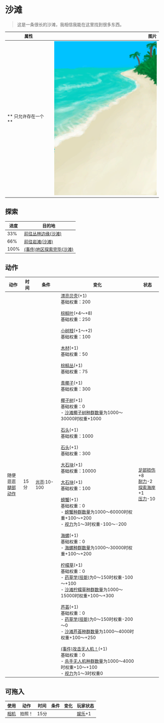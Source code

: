 # 沙滩  
> 这是一条很长的沙滩，我相信我能在这里找到很多东西。  
  
  属性  |   图片   
 ----  |  ----:   
 ** 只允许存在一个 **  |  ![](Sprite/Beach.png)   
  
## 探索  
进度  |  目的地  
----  |  ----  
33%  |  [前往丛林边缘(沙滩)](Path_BeachToOutskirts.md)  
66%  |  [前往岩滩(沙滩)](Path_BeachToRocks.md)  
100%  |  [(事件)地区探索完毕(沙滩)](Event_BeachExplored.md)  
## 动作  
动作  |  时间  |  条件  |  变化  |  状态  
----  |  ----  |  ----  |  ----  |  ----  
随便逛逛<br>[腿部动作](LegAction.md)  |  15分  |  [光亮](Light.md):10-100  |  [漂亮贝壳](SeashellsPretty.md)(+1)<br>基础权重：200<br><br>[棕榈叶](PalmFronds.md)(+4～+8)<br>基础权重：250<br><br>[小树枝](Sticks.md)(+1～+2)<br>基础权重：100<br><br>[木材](Wood.md)(+1)<br>基础权重：50<br><br>[棕榈丛](PalmBush.md)(+1)<br>基础权重：75<br><br>[青椰子](CoconutHusked.md)(+1)<br>基础权重：300<br><br>[椰子树](PalmTreeNew.md)(+1)<br>基础权重：0<br>- [沙滩椰子树种群数量](PalmTree_BeachPop.md)为1000～30000时权重+1000<br><br>[石头](Stone.md)(+1)<br>基础权重：1000<br><br>[石头](Stone.md)(+1)<br>基础权重：300<br><br>[大石块](StoneHeavy.md)(+1)<br>基础权重：10000<br><br>[大石块](StoneHeavy.md)(+1)<br>基础权重：100<br><br>[螃蟹](Crab.md)(+1)<br>基础权重：0<br>- [螃蟹种群数量](Pop_Crab.md)为1000～60000时权重+100～+200<br>- [视力](Myopia.md)为1～3时权重-100～-200<br><br>[海螺](Conch.md)(+1)<br>基础权重：0<br>- [海螺种群数量](Pop_Conch.md)为1000～30000时权重+100～+200<br><br>[柠檬草](Lemongrass.md)(+1)<br>基础权重：0<br>- [药草学(技能)](Skill_Herbology.md)为0～150时权重-100～+100<br>- [沙滩柠檬草种群数量](LemonGrass_BeachPop.md)为1000～15000时权重+100～+300<br><br>[芦荟](AloeVera.md)(+1)<br>基础权重：0<br>- [药草学(技能)](Skill_Herbology.md)为0～150时权重-200～0<br>- [沙滩芦荟种群数量](AloeVera_BeachPop.md)为1000～4000时权重+100～+250<br><br>[(事件)攻击无人机！](Event_DroneFight.md)(+1)<br>基础权重：0<br>- [杀手无人机种群数量](Pop_Drone.md)为1000～4000时权重+10～+100<br>- [视力](Myopia.md)为1～3时权重0<br>  |  [足部损伤](FootDamage.md)+8<br>[耐力](Stamina.md)-2<br>[探索海岸](Exploration_Beach.md)+1<br>[压力](Stress.md)-10  
## 可拖入  
使用  |  动作  |  时间  |  条件  |  变化  |  玩家状态  
----  |  ----  |  ----  |  ----  |  ----  |  ----  
[相机](Camera.md)  |  拍照！  |  15分  |    |    |  [娱乐](Entertainment.md)+1  
